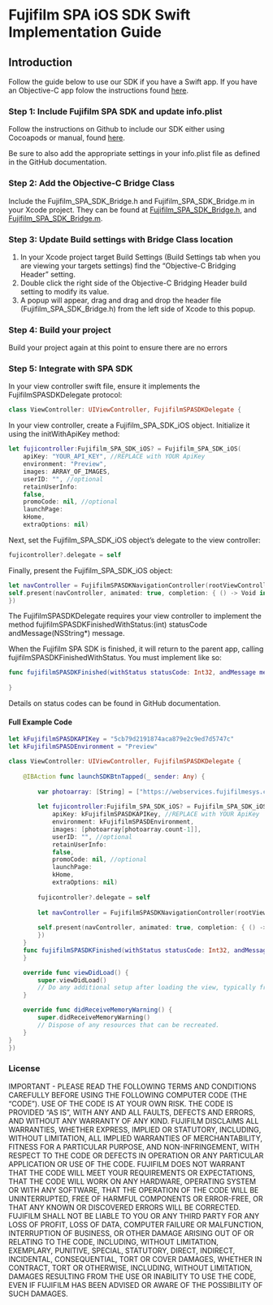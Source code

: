 # Fujifilm SPA iOS SDK Swift Implementation Guide

## Introduction
Follow the guide below to use our SDK if you have a Swift app. If you have an Objective-C app folow the instructions found [here](https://github.com/fujifilmssd/iOS-Fujifilm-SPA-SDK-SampleApp).

### Step 1: Include Fujifilm SPA SDK and update info.plist
Follow the instructions on Github to include our SDK either using Cocoapods or manual, found [here](https://github.com/fujifilmssd/iOS-Fujifilm-SPA-SDK-SampleApp).

Be sure to also add the appropriate settings in your info.plist file as defined in the GitHub documentation.

### Step 2: Add the Objective-C Bridge Class
Include the Fujifilm_SPA_SDK_Bridge.h and Fujifilm_SPA_SDK_Bridge.m in your Xcode project. They can be found at  [Fujifilm_SPA_SDK_Bridge.h](https://github.com/fujifilmssd/iOS-Fujifilm-SPA-SDK-SampleApp/blob/master/SwiftSupport/Fujifilm_SPA_SDK_Bridge.h), and [Fujifilm_SPA_SDK_Bridge.m](https://github.com/fujifilmssd/iOS-Fujifilm-SPA-SDK-SampleApp/blob/master/SwiftSupport/Fujifilm_SPA_SDK_Bridge.m). 

### Step 3: Update Build settings with Bridge Class location
1. In your Xcode project target Build Settings (Build Settings tab when you are viewing your targets settings) find the “Objective-C Bridging Header” setting. 
2. Double click the right side of the Objective-C Bridging Header build setting to modify its value. 
3. A popup will appear, drag and drag and drop the header file (Fujifilm_SPA_SDK_Bridge.h) from the left side of Xcode to this popup.

### Step 4: Build your project
Build your project again at this point to ensure there are no errors

### Step 5: Integrate with SPA SDK
In your view controller swift file, ensure it implements the FujifilmSPASDKDelegate protocol:
```swift
class ViewController: UIViewController, FujifilmSPASDKDelegate {
```

In your view controller, create a Fujifilm_SPA_SDK_iOS object. Initialize it using the initWithApiKey method:

```swift
let fujicontroller:Fujifilm_SPA_SDK_iOS? = Fujifilm_SPA_SDK_iOS(
    apiKey: "YOUR_API_KEY", //REPLACE with YOUR ApiKey
    environment: "Preview",
    images: ARRAY_OF_IMAGES,
    userID: "", //optional
    retainUserInfo:
    false,
    promoCode: nil, //optional
    launchPage:
    kHome,
    extraOptions: nil)
```

Next, set the Fujifilm_SPA_SDK_iOS object’s delegate to the view controller:

```swift
fujicontroller?.delegate = self
```

Finally, present the Fujifilm_SPA_SDK_iOS object:

```swift
let navController = FujifilmSPASDKNavigationController(rootViewController: fujicontroller!)
self.present(navController, animated: true, completion: { () -> Void in
})
```

The FujifilmSPASDKDelegate requires your view controller to implement the method fujifilmSPASDKFinishedWithStatus:(int) statusCode andMessage(NSString*) message.

When the Fujifilm SPA SDK is finished, it will return to the parent app, calling fujifilmSPASDKFinishedWithStatus. You must implement like so:

```swift
func fujifilmSPASDKFinished(withStatus statusCode: Int32, andMessage message: String!) {
        
}
```
Details on status codes can be found in GitHub documentation.

#### Full Example Code

```swift
let kFujifilmSPASDKAPIKey = "5cb79d2191874aca879e2c9ed7d5747c"
let kFujifilmSPASDEnvironment = "Preview"

class ViewController: UIViewController, FujifilmSPASDKDelegate {
   
    @IBAction func launchSDKBtnTapped(_ sender: Any) {
        
        var photoarray: [String] = ["https://webservices.fujifilmesys.com/venus/imagebank/fujifilmCamera.jpg"]
  
        let fujicontroller:Fujifilm_SPA_SDK_iOS? = Fujifilm_SPA_SDK_iOS(
            apiKey: kFujifilmSPASDKAPIKey, //REPLACE with YOUR ApiKey
            environment: kFujifilmSPASDEnvironment,
            images: [photoarray[photoarray.count-1]],
            userID: "", //optional
            retainUserInfo:
            false,
            promoCode: nil, //optional
            launchPage:
            kHome,
            extraOptions: nil)
    
        fujicontroller?.delegate = self
        
        let navController = FujifilmSPASDKNavigationController(rootViewController: fujicontroller!)
        
        self.present(navController, animated: true, completion: { () -> Void in
        })
    }
    func fujifilmSPASDKFinished(withStatus statusCode: Int32, andMessage message: String!) {
    }

    override func viewDidLoad() {
        super.viewDidLoad()
        // Do any additional setup after loading the view, typically from a nib.
    }

    override func didReceiveMemoryWarning() {
        super.didReceiveMemoryWarning()
        // Dispose of any resources that can be recreated.
    }
}
})
```
### License
IMPORTANT - PLEASE READ THE FOLLOWING TERMS AND CONDITIONS CAREFULLY BEFORE USING THE FOLLOWING COMPUTER CODE (THE “CODE”). USE OF THE CODE IS AT YOUR OWN RISK. THE CODE IS PROVIDED “AS IS”, WITH ANY AND ALL FAULTS, DEFECTS AND ERRORS, AND WITHOUT ANY WARRANTY OF ANY KIND. FUJIFILM DISCLAIMS ALL WARRANTIES, WHETHER EXPRESS, IMPLIED OR STATUTORY, INCLUDING, WITHOUT LIMITATION, ALL IMPLIED WARRANTIES OF MERCHANTABILITY, FITNESS FOR A PARTICULAR PURPOSE, AND NON-INFRINGEMENT, WITH RESPECT TO THE CODE OR DEFECTS IN OPERATION OR ANY PARTICULAR APPLICATION OR USE OF THE CODE. FUJIFILM DOES NOT WARRANT THAT THE CODE WILL MEET YOUR REQUIREMENTS OR EXPECTATIONS, THAT THE CODE WILL WORK ON ANY HARDWARE, OPERATING SYSTEM OR WITH ANY SOFTWARE, THAT THE OPERATION OF THE CODE WILL BE UNINTERRUPTED, FREE OF HARMFUL COMPONENTS OR ERROR-FREE, OR THAT ANY KNOWN OR DISCOVERED ERRORS WILL BE CORRECTED.
FUJIFILM SHALL NOT BE LIABLE TO YOU OR ANY THIRD PARTY FOR ANY LOSS OF PROFIT, LOSS OF DATA, COMPUTER FAILURE OR MALFUNCTION, INTERRUPTION OF BUSINESS, OR OTHER DAMAGE ARISING OUT OF OR RELATING TO THE CODE, INCLUDING, WITHOUT LIMITATION, EXEMPLARY, PUNITIVE, SPECIAL, STATUTORY, DIRECT, INDIRECT, INCIDENTAL, CONSEQUENTIAL, TORT OR COVER DAMAGES, WHETHER IN CONTRACT, TORT OR OTHERWISE, INCLUDING, WITHOUT LIMITATION, DAMAGES RESULTING FROM THE USE OR INABILITY TO USE THE CODE, EVEN IF FUJIFILM HAS BEEN ADVISED OR AWARE OF THE POSSIBILITY OF SUCH DAMAGES.